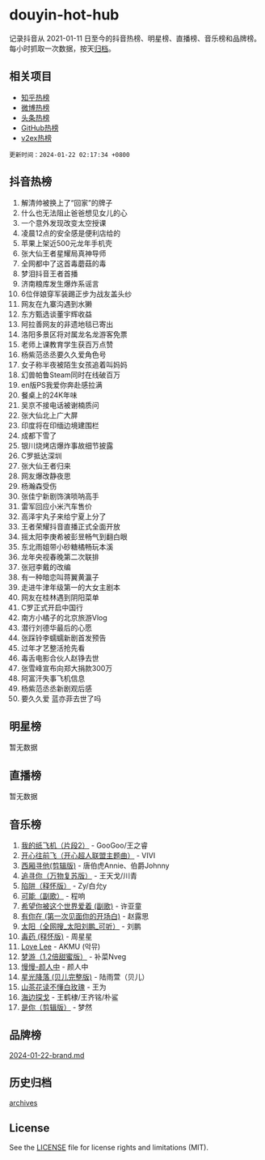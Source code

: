 # douyin-hot-hub

记录抖音从 2021-01-11 日至今的抖音热榜、明星榜、直播榜、音乐榜和品牌榜。每小时抓取一次数据，按天[归档](archives)。

## 相关项目

- [知乎热榜](https://github.com/lonnyzhang423/zhihu-hot-hub)
- [微博热榜](https://github.com/lonnyzhang423/weibo-hot-hub)
- [头条热榜](https://github.com/lonnyzhang423/toutiao-hot-hub)
- [GitHub热榜](https://github.com/lonnyzhang423/github-hot-hub)
- [v2ex热榜](https://github.com/lonnyzhang423/v2ex-hot-hub)


`更新时间：2024-01-22 02:17:34 +0800`

## 抖音热榜

1. 解清帅被换上了“回家”的牌子
1. 什么也无法阻止爸爸想见女儿的心
1. 一个意外发现改变太空授课
1. 凌晨12点的安全感是便利店给的
1. 苹果上架近500元龙年手机壳
1. 张大仙王者星耀局真神导师
1. 全网都中了这首毒蘑菇的毒
1. 梦泪抖音王者首播
1. 济南粮库发生爆炸系谣言
1. 6位伴娘穿军装踢正步为战友盖头纱
1. 网友在九寨沟遇到水獭
1. 东方甄选谈董宇辉收益
1. 阿拉善网友的非遗地毯已寄出
1. 洛阳多景区将对属龙名龙游客免票
1. 老师上课教育学生获百万点赞
1. 杨紫范丞丞要久久爱角色号
1. 女子称半夜被陌生女孩追着叫妈妈
1. 幻兽帕鲁Steam同时在线破百万
1. en版PS我爱你奔赴感拉满
1. 餐桌上的24K年味
1. 吴京不接电话被谢楠质问
1. 张大仙北上广大屏
1. 印度将在印缅边境建围栏
1. 成都下雪了
1. 银川烧烤店爆炸事故细节披露
1. C罗抵达深圳
1. 张大仙王者归来
1. 网友爆改静夜思
1. 杨瀚森受伤
1. 张佳宁新剧饰演唢呐高手
1. 雷军回应小米汽车售价
1. 高泽宇丸子来给宁夏上分了
1. 王者荣耀抖音直播正式全面开放
1. 摇太阳李庚希被彭昱畅气到翻白眼
1. 东北雨姐带小砂糖橘畅玩本溪
1. 龙年央视春晚第二次联排
1. 张冠李戴的改编
1. 有一种暗恋叫蒋翼黄瀛子
1. 走进牛津年级第一的大女主剧本
1. 网友在桂林遇到阴阳菜单
1. C罗正式开启中国行
1. 南方小橘子的北京旅游Vlog
1. 潜行刘德华最后的心愿
1. 张踩铃李蠕蠕新剧首发预告
1. 过年才艺整活抢先看
1. 毒舌电影合伙人赵铮去世
1. 张雪峰宣布向郑大捐款300万
1. 阿富汗失事飞机信息
1. 杨紫范丞丞新剧观后感
1. 要久久爱 蓝亦菲去世了吗

## 明星榜

暂无数据

## 直播榜

暂无数据

## 音乐榜

1. [我的纸飞机（片段2）](https://sf86-cdn-tos.douyinstatic.com/obj/tos-cn-ve-2774/oM2ZrKcg2CD5AeRB2gkeXOFB1IxAGJdZPazYHf) - GooGoo/王之睿
1. [开心往前飞（开心超人联盟主题曲）](https://sf86-cdn-tos.douyinstatic.com/obj/tos-cn-ve-2774/9d8fb7c82cf1421fb93a9fe925275e0a) - VIVI
1. [西厢寻他(剪辑版)](https://sf3-cdn-tos.douyinstatic.com/obj/tos-cn-ve-2774/oUsAVfAQKlRNxEv5qxvIB8o5qmIWUcXbzJKJhw) - 唐伯虎Annie、伯爵Johnny
1. [追寻你（万物复苏版）](https://sf3-cdn-tos.douyinstatic.com/obj/tos-cn-ve-2774/oYeAZJsbjIDit9APmBg8u6uDUQnHmoCf3gbo74) - 王天戈/川青
1. [陷阱（释怀版）](https://sf3-cdn-tos.douyinstatic.com/obj/tos-cn-ve-2774/oE8C21LeZrzKLDFfQYgMzx4GAIHageG5IzayY7) - Zy/白允y
1. [可能（副歌）](https://sf86-cdn-tos.douyinstatic.com/obj/tos-cn-ve-2774/cde1731888894259b333569393c2fb51) - 程响
1. [希望你被这个世界爱着 (副歌)](https://sf86-cdn-tos.douyinstatic.com/obj/tos-cn-ve-2774/oUHCmWQfZlE3QQBKBeD8rCFLpJzPgCpImhsxMt) - 许亚童
1. [有你在 (第一次见面你的开场白)](https://sf6-cdn-tos.douyinstatic.com/obj/tos-cn-ve-2774/oAthrQ3ClJBfI57uBoFEgNDYtNCZ0TSYQQfxQ0) - 赵露思
1. [太阳（全网搜_太阳刘鹏_可听）](https://sf86-cdn-tos.douyinstatic.com/obj/tos-cn-ve-2774/ogWbyIQnlBFImVbeDocRdCIYtBHlbJXgfZMvgz) - 刘鹏
1. [毒药 (释怀版)](https://sf86-cdn-tos.douyinstatic.com/obj/tos-cn-ve-2774/oYILMEAzspdZBIzy4frJNB8ZHPHWAhiwowd4Ad) - 周星星
1. [Love Lee](https://sf86-cdn-tos.douyinstatic.com/obj/tos-cn-ve-2774/o05GbkJGbCBTdDnMtB0fwOYgkeZp23vrWQDQBS) - AKMU (악뮤)
1. [梦游（1.2倍甜蜜版）](https://sf86-cdn-tos.douyinstatic.com/obj/tos-cn-ve-2774/o4gyAUm8hwufoEABmwVIiQtHsFuGzAEEWtNMzo) - 补菜Nveg
1. [慢慢-颜人中](https://sf3-cdn-tos.douyinstatic.com/obj/tos-cn-ve-2774/ocjHNfBXdBxQNC8ZGAeoLMFTUgtBg8bkExunDC) - 颜人中
1. [星光降落 (贝儿完整版)](https://sf86-cdn-tos.douyinstatic.com/obj/tos-cn-ve-2774/okwB9hAwyAtsFFkFBzAX1hOOfQuIoMNs0W2Mwr) - 陆雨萱（贝儿）
1. [山茶花读不懂白玫瑰](https://sf86-cdn-tos.douyinstatic.com/obj/tos-cn-ve-2774/osfn8B7DktrRHEPJgPCfDbw7QDQEkwC16BxZg9) - 王为
1. [海边探戈](https://sf86-cdn-tos.douyinstatic.com/obj/tos-cn-ve-2774/os9gE0VQCGqt6VQkZDyBBYvfSDY0QFe3vVmubn) - 王鹤棣/王齐铭/朴鲨
1. [是你（剪辑版）](https://sf86-cdn-tos.douyinstatic.com/obj/tos-cn-ve-2774/46019dae783c4c969944217fe1cfafc4) - 梦然

## 品牌榜

[2024-01-22-brand.md](archives/2024-01-22-brand.md)

## 历史归档

[archives](archives)

## License

See the [LICENSE](LICENSE) file for license rights and limitations (MIT).
